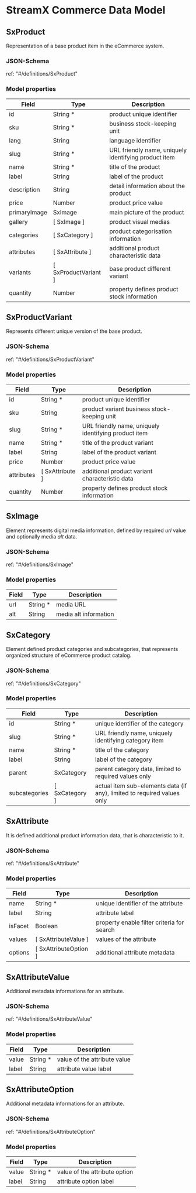 # **StreamX Commerce Data Model**

## **SxProduct**

Representation of a base product item in the eCommerce system.

### JSON-Schema

ref: "#/definitions/SxProduct"

### Model properties

| Field        | Type                   | Description                                          |
|--------------|------------------------|------------------------------------------------------|
| id           | String *               | product unique identifier                            |
| sku          | String *               | business stock-keeping unit                          |
| lang         | String                 | language identifier                                  |
| slug         | String *               | URL friendly name, uniquely identifying product item |
| name         | String *               | title of the product                                 |
| label        | String                 | label of the product                                 |
| description  | String                 | detail information about the product                 |
| price        | Number                 | product price value                                  |
| primaryImage | SxImage                | main picture of the product                          |
| gallery      | \[ SxImage \]          | product visual medias                                |
| categories   | \[ SxCategory \]       | product categorisation information                   |
| attributes   | \[ SxAttribute \]      | additional product characteristic data               |
| variants     | \[ SxProductVariant \] | base product different variant                       |
| quantity     | Number                 | property defines product stock information           |

## **SxProductVariant**

Represents different unique version of the base product.

### JSON-Schema

ref: "#/definitions/SxProductVariant"

### Model properties

| Field      | Type              | Description                                          |
|------------|-------------------|------------------------------------------------------|
| id         | String *          | product unique identifier                            |
| sku        | String            | product variant business stock-keeping unit          |
| slug       | String *          | URL friendly name, uniquely identifying product item |
| name       | String *          | title of the product variant                         |
| label      | String            | label of the product variant                         |
| price      | Number            | product price value                                  |
| attributes | \[ SxAttribute \] | additional product variant characteristic data       |
| quantity   | Number            | property defines product stock information           |

## **SxImage**

Element represents digital media information, defined by required _url_ value and optionally media _alt_ data.

### JSON-Schema

ref: "#/definitions/SxImage"

### Model properties

| Field | Type     | Description           |
|-------|----------|-----------------------|
| url   | String * | media URL             |
| alt   | String   | media alt information |    

## **SxCategory**

Element defined product categories and subcategories, that represents organized structure of eCommerce product catalog.

### JSON-Schema

ref: "#/definitions/SxCategory"

### Model properties

| Field         | Type             | Description                                                             |
|---------------|------------------|-------------------------------------------------------------------------|
| id            | String *         | unique identifier of the category                                       |
| slug          | String *         | URL friendly name, uniquely identifying category item                   |    
| name          | String *         | title of the category                                                   |
| label         | String           | label of the category                                                   |
| parent        | SxCategory       | parent category data, limited to required values only                   |
| subcategories | \[ SxCategory \] | actual item sub-elements data (if any), limited to required values only |

## **SxAttribute**

It is defined additional product information data, that is characteristic to it.

### JSON-Schema

ref: "#/definitions/SxAttribute"

### Model properties

| Field      | Type                     | Description                                |
|------------|--------------------------|--------------------------------------------|
| name       | String *                 | unique identifier of the attribute         |
| label      | String                   | attribute label                            |
| isFacet    | Boolean                  | property enable filter criteria for search |
| values     | \[ SxAttributeValue \]   | values of the attribute                    |
| options    | \[ SxAttributeOption \]  | additional attribute metadata              |

## **SxAttributeValue**

Additional metadata informations for an attribute.

### JSON-Schema

ref: "#/definitions/SxAttributeValue"

### Model properties

| Field      | Type     | Description                  |
|------------|----------|------------------------------|
| value      | String * | value of the attribute value |
| label      | String   | attribute value label        |

## **SxAttributeOption**

Additional metadata informations for an attribute.

### JSON-Schema

ref: "#/definitions/SxAttributeOption"

### Model properties

| Field      | Type     | Description                   |
|------------|----------|-------------------------------|
| value      | String * | value of the attribute option |
| label      | String   | attribute option label        |

